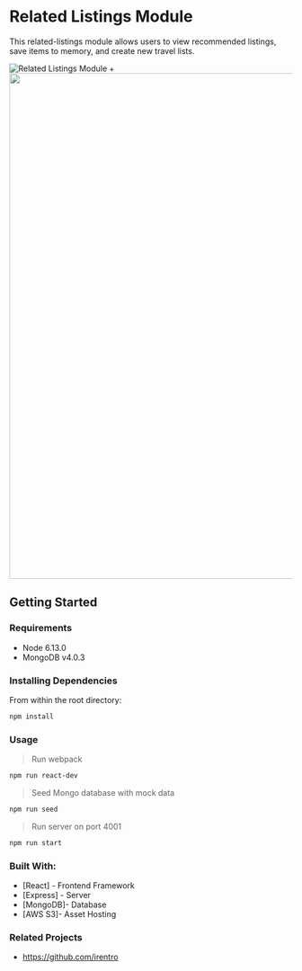 # Related Listings Module
>
This related-listings module allows users to view recommended listings, save items to memory, and create new travel lists.

![Related Listings Module](https://github.com/irentro/recommendations/blob/master/relatedListingsModule.gif)
+<img src="/relatedListingsModule.gif?raw=true" width="900px">

## Getting Started

### Requirements
- Node 6.13.0
- MongoDB v4.0.3 

### Installing Dependencies
From within the root directory:

```sh
npm install
```
### Usage
> Run webpack
```sh
npm run react-dev
```
> Seed Mongo database with mock data
```sh
npm run seed
```
> Run server on port 4001
```sh
npm run start
```

### Built With:
* [React] - Frontend Framework
* [Express] - Server
* [MongoDB]- Database
* [AWS S3]- Asset Hosting

### Related Projects
  - https://github.com/irentro

